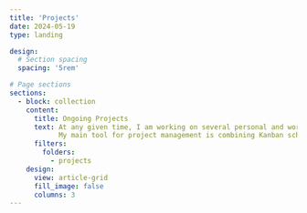 ```yaml
---
title: 'Projects'
date: 2024-05-19
type: landing

design:
  # Section spacing
  spacing: '5rem'

# Page sections
sections:
  - block: collection
    content:
      title: Ongoing Projects
      text: At any given time, I am working on several personal and work-related projects.
            My main tool for project management is combining Kanban scheduling system with Obsdian Personal Information Management (PIM) to create a free automation system for my tasks. You can read more about my task management system <a href="https://drdianaty.com/blog/system/">here</a>, including how to set it up for yourself.
      filters:
        folders:
          - projects
    design:
      view: article-grid
      fill_image: false
      columns: 3
---
```


